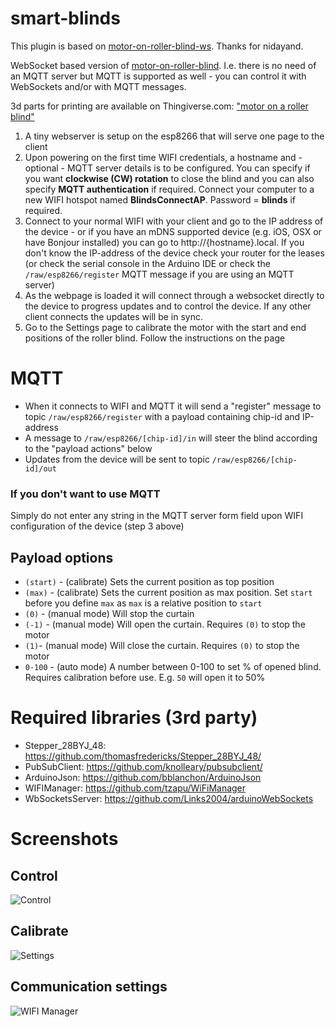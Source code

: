 # smart-blinds

This plugin is based on [motor-on-roller-blind-ws](https://github.com/nidayand/motor-on-roller-blind-ws). Thanks for nidayand.

WebSocket based version of [motor-on-roller-blind](https://github.com/nidayand/motor-on-roller-blind). I.e. there is no need of an MQTT server but MQTT is supported as well - you can control it with WebSockets and/or with MQTT messages.

3d parts for printing are available on Thingiverse.com: ["motor on a roller blind"](https://www.thingiverse.com/thing:2392856)

 1. A tiny webserver is setup on the esp8266 that will serve one page to the client
 2. Upon powering on the first time WIFI credentials, a hostname and - optional - MQTT server details is to be configured. You can specify if you want **clockwise (CW) rotation** to close the blind and you can also specify **MQTT authentication** if required. Connect your computer to a new WIFI hotspot named **BlindsConnectAP**. Password = **blinds** if required.
 3. Connect to your normal WIFI with your client and go to the IP address of the device - or if you have an mDNS supported device (e.g. iOS, OSX or have Bonjour installed) you can go to http://{hostname}.local. If you don't know the IP-address of the device check your router for the leases (or check the serial console in the Arduino IDE or check the `/raw/esp8266/register` MQTT message if you are using an MQTT server)
 4. As the webpage is loaded it will connect through a websocket directly to the device to progress updates and to control the device. If any other client connects the updates will be in sync.
 5. Go to the Settings page to calibrate the motor with the start and end positions of the roller blind. Follow the instructions on the page

# MQTT
- When it connects to WIFI and MQTT it will send a "register" message to topic `/raw/esp8266/register` with a payload containing chip-id and IP-address
- A message to `/raw/esp8266/[chip-id]/in` will steer the blind according to the "payload actions" below
- Updates from the device will be sent to topic `/raw/esp8266/[chip-id]/out`

### If you don't want to use MQTT
Simply do not enter any string in the MQTT server form field upon WIFI configuration of the device (step 3 above)

## Payload options
- `(start)` - (calibrate) Sets the current position as top position
- `(max)` - (calibrate) Sets the current position as max position. Set `start` before you define `max` as `max` is a relative position to `start`
- `(0)` - (manual mode) Will stop the curtain
- `(-1)` - (manual mode) Will open the curtain. Requires `(0)` to stop the motor
- `(1)`- (manual mode) Will close the curtain. Requires `(0)` to stop the motor
- `0-100` - (auto mode) A number between 0-100 to set % of opened blind. Requires calibration before use. E.g. `50` will open it to 50%

# Required libraries (3rd party)
- Stepper_28BYJ_48: https://github.com/thomasfredericks/Stepper_28BYJ_48/
- PubSubClient: https://github.com/knolleary/pubsubclient/
- ArduinoJson: https://github.com/bblanchon/ArduinoJson
- WIFIManager: https://github.com/tzapu/WiFiManager
- WbSocketsServer: https://github.com/Links2004/arduinoWebSockets

# Screenshots

## Control
![Control](https://user-images.githubusercontent.com/2181965/31178217-a5351678-a918-11e7-9611-3e8256c873a4.png)

## Calibrate
![Settings](https://user-images.githubusercontent.com/2181965/31178216-a4f7194a-a918-11e7-85dd-8e189cfc031c.png)

## Communication settings
 ![WIFI Manager](https://user-images.githubusercontent.com/2181965/37288794-75244c84-2608-11e8-8c27-a17e1e854761.jpg)
